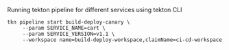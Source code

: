 Running tekton pipeline for different services using tekton CLI 
```
tkn pipeline start build-deploy-canary \
     --param SERVICE_NAME=cart \
     --param SERVICE_VERSION=v1.1 \
     --workspace name=build-deploy-workspace,claimName=ci-cd-workspace
```
